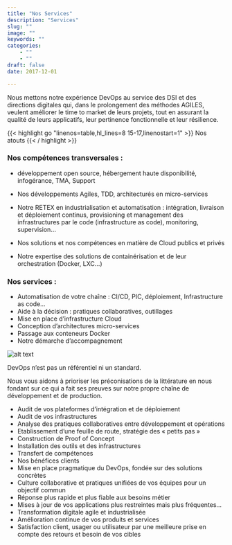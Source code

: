 ```yaml
---
title: "Nos Services"
description: "Services"
slug: ""
image: ""
keywords: ""
categories:
    - ""
    - ""
draft: false
date: 2017-12-01

---
```


 Nous mettons notre expérience DevOps au service des DSI et des directions digitales qui, dans le prolongement des méthodes AGILES, veulent améliorer le time to market de leurs projets, tout en assurant la qualité de leurs applicatifs, leur pertinence fonctionnelle et leur résilience.

 {{< highlight go "linenos=table,hl_lines=8 15-17,linenostart=1" >}}
 Nos atouts
 {{< / highlight >}}

### Nos compétences transversales :

- développement open source, hébergement haute disponibilité, infogérance, TMA, Support

- Nos développements Agiles, TDD, architecturés en micro-services

- Notre RETEX en industrialisation et automatisation : intégration, livraison et déploiement continus, provisioning et management des infrastructures par le code (infrastructure as code), monitoring, supervision…

- Nos solutions et nos compétences en matière de Cloud publics et privés

- Notre expertise des solutions de containérisation et de leur orchestration (Docker, LXC…)

### Nos services :

- Automatisation de votre chaîne : CI/CD, PIC, déploiement, Infrastructure as code…
- Aide à la décision : pratiques collaboratives, outillages
- Mise en place d’infrastructure Cloud
- Conception d’architectures micro-services
- Passage aux conteneurs Docker
- Notre démarche d’accompagnement

![alt text](/img/devops_outils.jpg)


DevOps n’est pas un référentiel ni un standard.

Nous vous aidons  à prioriser les préconisations de la littérature en nous fondant sur ce qui a fait ses preuves sur notre propre chaîne de développement et de production.

- Audit de vos plateformes d’intégration et de déploiement
- Audit de vos infrastructures
- Analyse des pratiques collaboratives entre développement et opérations
- Etablissement d’une feuille de route, stratégie des « petits pas »
- Construction de Proof of Concept
- Installation des outils et des infrastructures
- Transfert de compétences
- Nos bénéfices clients
- Mise en place pragmatique du DevOps, fondée sur des solutions concrètes
- Culture collaborative et pratiques unifiées de vos équipes pour un objectif commun
- Réponse plus rapide et plus fiable aux besoins métier
- Mises à jour de vos applications plus restreintes mais plus fréquentes…
- Transformation digitale agile et industrialisée
- Amélioration continue de vos produits et services
- Satisfaction client, usager ou utilisateur par une meilleure prise en compte des retours et besoin de vos cibles
